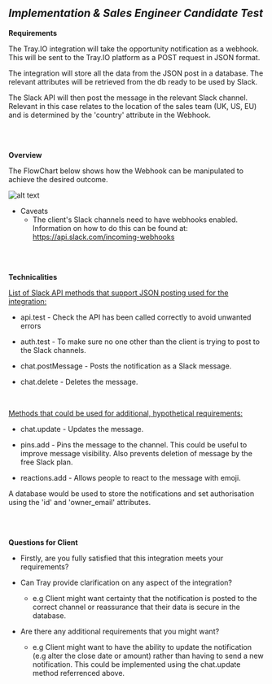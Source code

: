 *Implementation & Sales Engineer Candidate Test*
---

**Requirements**

The Tray.IO integration will take the opportunity notification as a webhook. This will be sent to the Tray.IO platform as a POST request in JSON format.

The integration will store all the data from the JSON post in a database. The relevant attributes will be retrieved from the db  ready to be used by Slack.


The Slack API will then post the message in the relevant Slack channel. Relevant in this case relates to the location of the sales team (UK, US, EU) and is determined by the 'country' attribute in the Webhook.

</br>
</br>

**Overview**

The FlowChart below shows how the Webhook can be manipulated to achieve the desired outcome.

![alt text](https://github.com/hotblack86/Tray_TT/blob/master/Platform_Integration_Task/Tray%20Integration%20FlowChart.png)


- Caveats
    - The client's Slack channels need to have webhooks enabled. Information on how to do this can be found at:
    https://api.slack.com/incoming-webhooks

</br>
</br>

**Technicalities**

<ins>List of Slack API methods that support JSON posting used for the integration:</ins>

- api.test   - Check the API has been called correctly to avoid unwanted errors

- auth.test   - To make sure no one other than the client is trying to post to the Slack channels.

- chat.postMessage   - Posts the notification as a Slack message.

- chat.delete   - Deletes the message.
</br>

<ins>Methods that could be used for additional, hypothetical requirements:</ins>

- chat.update  - Updates the message.

- pins.add   - Pins the message to the channel. This could be useful to improve message visibility. Also prevents deletion of message by the free Slack plan.

- reactions.add   - Allows people to react to the message with emoji.


A database would be used to store the notifications and set authorisation using the 'id' and 'owner_email' attributes.

</br>
</br>

**Questions for Client**

- Firstly, are you fully satisfied that this integration meets your requirements?

- Can Tray provide clarification on any aspect of the integration?
  - e.g Client might want certainty that the notification is posted to the correct channel or reassurance that their data is secure in the database.


- Are there any additional requirements that you might want?
  - e.g Client might want to have the ability to update the notification (e.g alter the close date or amount) rather than having to send a new notification. This could be implemented using the chat.update method referrenced above.
